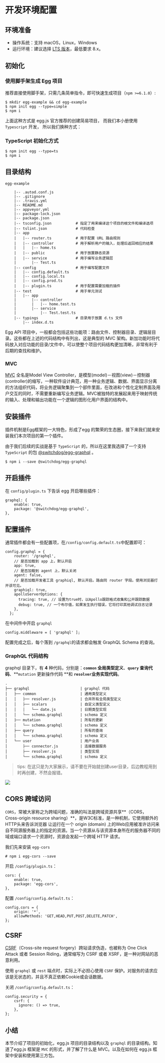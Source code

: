 # 开发环境配置

## 环境准备

*   操作系统：支持 macOS，Linux，Windows
*   运行环境：建议选择 [LTS 版本](http://nodejs.org/)，最低要求 8.x。

## 初始化

### 使用脚手架生成 Egg 项目

推荐直接使用脚手架，只需几条简单指令，即可快速生成项目（`npm >=6.1.0`）:

```
$ mkdir egg-example && cd egg-example
$ npm init egg --type=simple
$ npm i

```

上面这种方式是 egg.js 官方推荐的创建简易项目， 而我们本小册使用 `Typescript` 开发， 所以我们换种方式：

### TypeScript 初始化方式

```
$ npm init egg --type=ts
$ npm i

```

## 目录结构

```
egg-example

    |-- .autod.conf.js
    |-- .gitignore
    |-- .travis.yml
    |-- README.md
    |-- appveyor.yml
    |-- package-lock.json
    |-- package.json
    |-- tsconfig.json			# 指定了用来编译这个项目的根文件和编译选项
    |-- tslint.json				# 代码检查
    |-- app
    |   |-- router.ts			# 用于配置 URL 路由规则
    |   |-- controller			# 用于解析用户的输入，处理后返回相应的结果
    |   |   |-- home.ts
    |   |-- public				# 用于放置静态资源
    |   |-- service				# 用于编写业务逻辑层
    |       |-- Test.ts
    |-- config					# 用于编写配置文件
    |   |-- config.default.ts
    |   |-- config.local.ts
    |   |-- config.prod.ts
    |   |-- plugin.ts			# 用于配置需要加载的插件
    |-- test					# 用于单元测试
    |   |-- app
    |       |-- controller
    |       |   |-- home.test.ts
    |       |-- service
    |           |-- Test.test.ts
    |-- typings					# 目录用于放置 d.ts 文件
        |-- index.d.ts

```

Egg API 项目中，一般都会包括这些功能项：路由文件、控制器目录、逻辑层目录。这些都在上述的代码结构中有列出，这是典型的 MVC 架构。新加功能时将代码放入对应功能的目录/文件中，可以使整个项目代码结构更加清晰，非常有利于后期的查找和维护。

### MVC

[MVC](https://baike.baidu.com/item/MVC) 全名是Model View Controller，是模型(model)－视图(view)－控制器(controller)的缩写，一种软件设计典范，用一种业务逻辑、数据、界面显示分离的方法组织代码，将业务逻辑聚集到一个部件里面，在改进和个性化定制界面及用户交互的同时，不需要重新编写业务逻辑。MVC被独特的发展起来用于映射传统的输入、处理和输出功能在一个逻辑的图形化用户界面的结构中。

## 安装插件

插件机制是Egg框架的一大特色，形成了egg 的繁荣的生态圈，接下来我们就来安装我们本次项目的第一个插件。

由于我们后续的实战是基于 `TypeScript` 的，所以在这里我选择了一个支持 `TypeScript` 的包 [@switchdog/egg-graphql](https://www.npmjs.com/package/@switchdog/egg-graphql) 。

```
$ npm i --save @switchdog/egg-graphql

```

## 开启插件

在 `config/plugin.ts` 下告诉 egg 开启哪些插件：

```
graphql: {
    enable: true,
    package: '@switchdog/egg-graphql',
},

```

## 配置插件

通常插件都会有一些配置项，在`/config/config.default.ts`中配置即可：

```
config.graphql = {
    router: '/graphql',
    // 是否加载到 app 上，默认开启
    app: true,
    // 是否加载到 agent 上，默认关闭
    agent: false,
    // 是否加载开发者工具 graphiql, 默认开启。路由同 router 字段。使用浏览器打开该可见。
    graphiql: true,
    apolloServerOptions: {
      tracing: true, // 设置为true时，以Apollo跟踪格式收集和公开跟踪数据
      debug: true, // 一个布尔值，如果发生执行错误，它将打印其他调试日志记录
    },
  };

```

在中间件中开启 `graphql`

```
config.middleware = [ 'graphql' ];

```

配置完成之后，每个落到 `/graphql`的请求都会触发 GraphQL Schema 的查询。

### GraphQL 代码结构

graphql 目录下，有 **4** 种代码，分别是：**`common` 全局类型定义**、**`query` 查询代码**、\*\*`mutation` 更新操作代码 \*\*和 **`resolver`业务实现代码**。

```
.
├── graphql                       | graphql 代码
│   ├── common                    | 通用类型定义
│   │   ├── resolver.js           | 合并所有全局类型定义
│   │   ├── scalars               | 自定义类型定义
│   │   │   └── date.js           | 日期类型实现
│   │   └── schema.graphql        | schema 定义
│   ├── mutation                  | 所有的更新
│   │   └── schema.graphql        | schema 定义
│   ├── query                     | 所有的查询
│   │   └── schema.graphql        | schema 定义
│   └── user                      | 用户业务
│       ├── connector.js          | 连接数据服务
│       ├── resolver.js           | 类型实现
│       └── schema.graphql        | schema 定义

```

> tips: 在这只是为大家展示，请不要在开始就创建user目录，后边教程用到时再创建，不然会报错。

![](https://user-gold-cdn.xitu.io/2020/2/28/1708a6a1d7538698?w=287&h=368&f=png&s=17195)

## CORS 跨域访问

`CORS`，常被大家称之为跨域问题，准确的叫法是跨域资源共享\*\*（CORS，Cross-origin resource sharing）\*\*，是W3C标准，是一种机制，它使用额外的HTTP头来告诉浏览器 让运行在一个 origin (domain) 上的Web应用被准许访问来自不同源服务器上的指定的资源。当一个资源从与该资源本身所在的服务器不同的域或端口请求一个资源时，资源会发起一个跨域 HTTP 请求。

我们先来安装 `egg-cors`

```
# npm i egg-cors --save

```

开启 `/config/plugin.ts`：

```
cors: {
    enable: true,
    package: 'egg-cors',
},

```

配置 `/config/config.default.ts`：

```
config.cors = {
    origin: '*', 
    allowMethods: 'GET,HEAD,PUT,POST,DELETE,PATCH',
};

```

## CSRF

[CSRF](https://links.jianshu.com/go?to=https%3A%2F%2Fwww.owasp.org%2Findex.php%2FCSRF)（Cross-site request forgery）跨站请求伪造，也被称为 One Click Attack 或者 Session Riding，通常缩写为 CSRF 或者 XSRF，是一种对网站的恶意利用。

使用 `graphql` 或 `rest` 端点时，实际上不必担心使用 `CSRF` 保护。对服务的请求应该是无状态的，并且不真正依赖Cookie或会话数据。

关闭 `/config/config.default.ts`：

```
config.security = {
    csrf: {
      ignore: () => true,
    },
};

```

## 小结

本节介绍了项目的初始化，egg.js 项目的目录结构以及 `graphql` 的目录结构。知道了egg.js 框架是 `MVC` 的形式，并了解了什么是 MVC。以及在如何在 egg.js 框架中安装和使用第三方包。